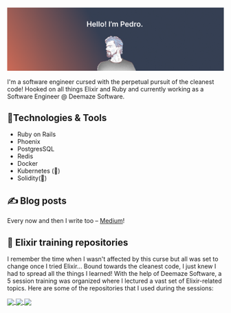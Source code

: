 ![Banner](https://raw.githubusercontent.com/pedroseabra1091/pedroseabra1091/main/readme_banner.png)

I'm a software engineer cursed with the perpetual pursuit of the cleanest code! Hooked on all things Elixir and Ruby and currently working as a Software Engineer @ Deemaze Software.

## 🔨Technologies & Tools
- Ruby on Rails
- Phoenix
- PostgresSQL
- Redis
- Docker
- Kubernetes (🚧)
- Solidity(🚧)

## ✍️ Blog posts
Every now and then I write too – [Medium](https://medium.com/@pedroseabra1091)!

## 🔖 Elixir training repositories
I remember the time when I wasn't affected by this curse but all was set to change once I tried Elixir…
Bound towards the cleanest code, I just knew I had to spread all the things I learned! With the help of Deemaze Software, a 5 session training was organized where I lectured a vast set of Elixir-related topics. Here are some of the repositories that I used during the sessions:

<a href="https://github.com/pedroseabra1091/Dungeon-Crawl">
  <img align="center" src="https://github-readme-stats.vercel.app/api/pin/?username=pedroseabra1091&repo=Dungeon-Crawl&theme=calm" />
</a>
<a href="https://github.com/pedroseabra1091/Cookbook">
  <img align="center" src="https://github-readme-stats.vercel.app/api/pin/?username=pedroseabra1091&repo=Cookbook&theme=calm" />
</a>
<a href="https://github.com/pedroseabra1091/Crypto-Tracker">
  <img align="center" src="https://github-readme-stats.vercel.app/api/pin/?username=pedroseabra1091&repo=Crypto-Tracker&theme=calm" />
</a>
